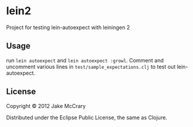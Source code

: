 # lein2

Project for testing lein-autoexpect with leiningen 2

## Usage

run `lein autoexpect` and `lein autoexpect :growl`. Comment and uncomment various lines in `test/sample_expectations.clj` to test out lein-autoexpect.

## License

Copyright © 2012 Jake McCrary

Distributed under the Eclipse Public License, the same as Clojure.
